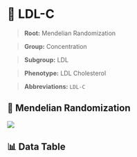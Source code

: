 # 🧪 LDL-C

> **Root:** Mendelian Randomization

> **Group:** Concentration  

> **Subgroup:** LDL

> **Phenotype:** LDL Cholesterol  

> **Abbreviations:** `LDL-C`

## 🧬 Mendelian Randomization  

<img src="/MR/Figures/Inverse/LDLhengxianC.png"/>


## 📊 Data Table


<CsvTableMRI src="/MR/Data/Inverse/LDLhengxianC.csv"/>
